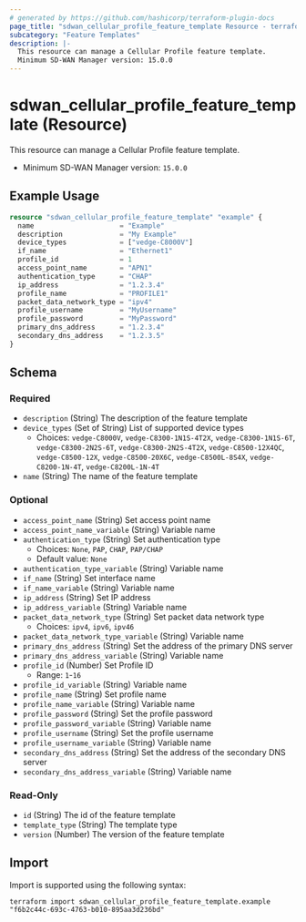 ```yaml
---
# generated by https://github.com/hashicorp/terraform-plugin-docs
page_title: "sdwan_cellular_profile_feature_template Resource - terraform-provider-sdwan"
subcategory: "Feature Templates"
description: |-
  This resource can manage a Cellular Profile feature template.
  Minimum SD-WAN Manager version: 15.0.0
---
```


# sdwan_cellular_profile_feature_template (Resource)

This resource can manage a Cellular Profile feature template.
  - Minimum SD-WAN Manager version: `15.0.0`

## Example Usage

```terraform
resource "sdwan_cellular_profile_feature_template" "example" {
  name                     = "Example"
  description              = "My Example"
  device_types             = ["vedge-C8000V"]
  if_name                  = "Ethernet1"
  profile_id               = 1
  access_point_name        = "APN1"
  authentication_type      = "CHAP"
  ip_address               = "1.2.3.4"
  profile_name             = "PROFILE1"
  packet_data_network_type = "ipv4"
  profile_username         = "MyUsername"
  profile_password         = "MyPassword"
  primary_dns_address      = "1.2.3.4"
  secondary_dns_address    = "1.2.3.5"
}
```

<!-- schema generated by tfplugindocs -->
## Schema

### Required

- `description` (String) The description of the feature template
- `device_types` (Set of String) List of supported device types
  - Choices: `vedge-C8000V`, `vedge-C8300-1N1S-4T2X`, `vedge-C8300-1N1S-6T`, `vedge-C8300-2N2S-6T`, `vedge-C8300-2N2S-4T2X`, `vedge-C8500-12X4QC`, `vedge-C8500-12X`, `vedge-C8500-20X6C`, `vedge-C8500L-8S4X`, `vedge-C8200-1N-4T`, `vedge-C8200L-1N-4T`
- `name` (String) The name of the feature template

### Optional

- `access_point_name` (String) Set access point name
- `access_point_name_variable` (String) Variable name
- `authentication_type` (String) Set authentication type
  - Choices: `None`, `PAP`, `CHAP`, `PAP/CHAP`
  - Default value: `None`
- `authentication_type_variable` (String) Variable name
- `if_name` (String) Set interface name
- `if_name_variable` (String) Variable name
- `ip_address` (String) Set IP address
- `ip_address_variable` (String) Variable name
- `packet_data_network_type` (String) Set packet data network type
  - Choices: `ipv4`, `ipv6`, `ipv46`
- `packet_data_network_type_variable` (String) Variable name
- `primary_dns_address` (String) Set the address of the primary DNS server
- `primary_dns_address_variable` (String) Variable name
- `profile_id` (Number) Set Profile ID
  - Range: `1`-`16`
- `profile_id_variable` (String) Variable name
- `profile_name` (String) Set profile name
- `profile_name_variable` (String) Variable name
- `profile_password` (String) Set the profile password
- `profile_password_variable` (String) Variable name
- `profile_username` (String) Set the profile username
- `profile_username_variable` (String) Variable name
- `secondary_dns_address` (String) Set the address of the secondary DNS server
- `secondary_dns_address_variable` (String) Variable name

### Read-Only

- `id` (String) The id of the feature template
- `template_type` (String) The template type
- `version` (Number) The version of the feature template

## Import

Import is supported using the following syntax:

```shell
terraform import sdwan_cellular_profile_feature_template.example "f6b2c44c-693c-4763-b010-895aa3d236bd"
```
